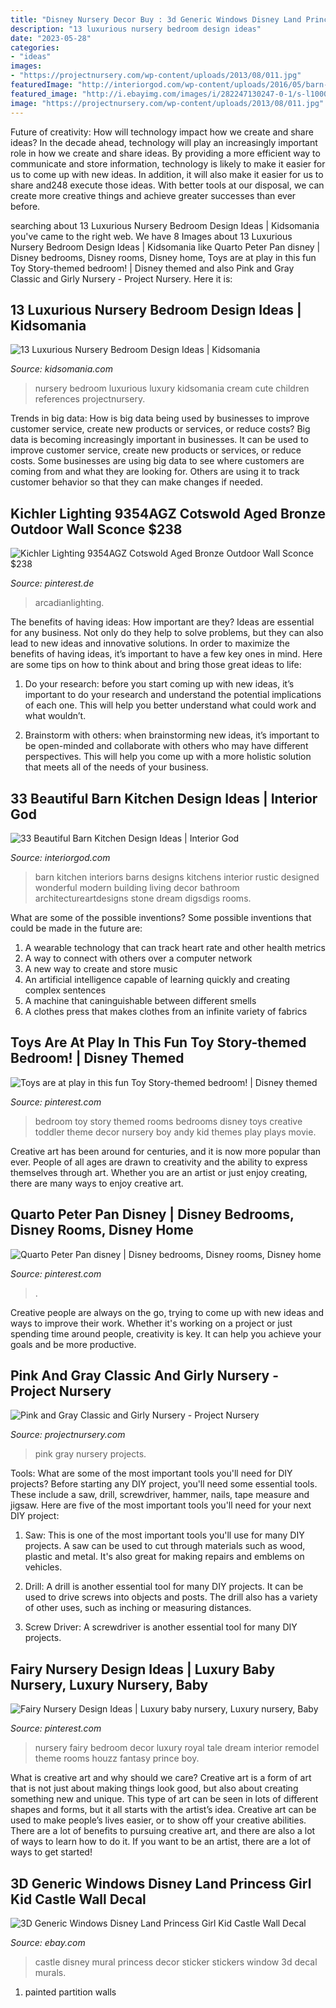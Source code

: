 ```yaml
---
title: "Disney Nursery Decor Buy : 3d Generic Windows Disney Land Princess Girl Kid Castle Wall Decal"
description: "13 luxurious nursery bedroom design ideas"
date: "2023-05-28"
categories:
- "ideas"
images:
- "https://projectnursery.com/wp-content/uploads/2013/08/011.jpg"
featuredImage: "http://interiorgod.com/wp-content/uploads/2016/05/barn-kitchen-decor-ideas.jpg"
featured_image: "http://i.ebayimg.com/images/i/282247130247-0-1/s-l1000.jpg"
image: "https://projectnursery.com/wp-content/uploads/2013/08/011.jpg"
---
```



Future of creativity: How will technology impact how we create and share ideas?
In the decade ahead, technology will play an increasingly important role in how we create and share ideas. By providing a more efficient way to communicate and store information, technology is likely to make it easier for us to come up with new ideas. In addition, it will also make it easier for us to share and248
execute those ideas. With better tools at our disposal, we can create more creative things and achieve greater successes than ever before.

	

		
searching about 13 Luxurious Nursery Bedroom Design Ideas | Kidsomania you've came to the right web. We have 8 Images about 13 Luxurious Nursery Bedroom Design Ideas | Kidsomania like Quarto Peter Pan disney | Disney bedrooms, Disney rooms, Disney home, Toys are at play in this fun Toy Story-themed bedroom! | Disney themed and also Pink and Gray Classic and Girly Nursery - Project Nursery. Here it is:
		
    
## 13 Luxurious Nursery Bedroom Design Ideas | Kidsomania

<img loading=lazy src="http://www.kidsomania.com/photos/Luxury-Nursery-Bedroom-Design-13.jpg" onerror="this.onerror=null;this.src='https://tse2.mm.bing.net/th?id=OIP.z-3WVQUUHtJK7y-lAi8gfQHaLH&amp;pid=15.1';" alt="13 Luxurious Nursery Bedroom Design Ideas | Kidsomania">

_Source: kidsomania.com_

>nursery bedroom luxurious luxury kidsomania cream cute children references projectnursery. 

	

Trends in big data: How is big data being used by businesses to improve customer service, create new products or services, or reduce costs?
Big data is becoming increasingly important in businesses. It can be used to improve customer service, create new products or services, or reduce costs. Some businesses are using big data to see where customers are coming from and what they are looking for. Others are using it to track customer behavior so that they can make changes if needed.

    
## Kichler Lighting 9354AGZ Cotswold Aged Bronze Outdoor Wall Sconce $238

<img loading=lazy src="https://i.pinimg.com/736x/be/87/52/be8752949d9af9df2ca6bc4dd94ce7bf--outdoor-wall-sconce-outdoor-walls.jpg" onerror="this.onerror=null;this.src='https://tse4.mm.bing.net/th?id=OIP.uZjBcdD-Wc-2k-ZxbPHWCwHaNm&amp;pid=15.1';" alt="Kichler Lighting 9354AGZ Cotswold Aged Bronze Outdoor Wall Sconce $238">

_Source: pinterest.de_

>arcadianlighting. 

	

The benefits of having ideas: How important are they?
Ideas are essential for any business. Not only do they help to solve problems, but they can also lead to new ideas and innovative solutions. In order to maximize the benefits of having ideas, it’s important to have a few key ones in mind. Here are some tips on how to think about and bring those great ideas to life:
1. Do your research: before you start coming up with new ideas, it’s important to do your research and understand the potential implications of each one. This will help you better understand what could work and what wouldn’t.

2. Brainstorm with others: when brainstorming new ideas, it’s important to be open-minded and collaborate with others who may have different perspectives. This will help you come up with a more holistic solution that meets all of the needs of your business.

    
## 33 Beautiful Barn Kitchen Design Ideas | Interior God

<img loading=lazy src="http://interiorgod.com/wp-content/uploads/2016/05/barn-kitchen-decor-ideas.jpg" onerror="this.onerror=null;this.src='https://tse2.mm.bing.net/th?id=OIP.kIUBC1BcJuSmH1SXK40JwAHaJ4&amp;pid=15.1';" alt="33 Beautiful Barn Kitchen Design Ideas | Interior God">

_Source: interiorgod.com_

>barn kitchen interiors barns designs kitchens interior rustic designed wonderful modern building living decor bathroom architectureartdesigns stone dream digsdigs rooms. 

	

What are some of the possible inventions?
Some possible inventions that could be made in the future are: 
1. A wearable technology that can track heart rate and other health metrics 
2. A way to connect with others over a computer network 
3. A new way to create and store music 
4. An artificial intelligence capable of learning quickly and creating complex sentences 
5. A machine that caninguishable between different smells 
6. A clothes press that makes clothes from an infinite variety of fabrics 

    
## Toys Are At Play In This Fun Toy Story-themed Bedroom! | Disney Themed

<img loading=lazy src="https://i.pinimg.com/736x/16/70/aa/1670aabbdb4c84113be82a6254ea243b--toddler-boy-bedrooms-boy-rooms.jpg" onerror="this.onerror=null;this.src='https://tse3.mm.bing.net/th?id=OIP.vaX0L3fVPfIZ1aAaoeunAAHaE7&amp;pid=15.1';" alt="Toys are at play in this fun Toy Story-themed bedroom! | Disney themed">

_Source: pinterest.com_

>bedroom toy story themed rooms bedrooms disney toys creative toddler theme decor nursery boy andy kid themes play plays movie. 

	

Creative art has been around for centuries, and it is now more popular than ever. People of all ages are drawn to creativity and the ability to express themselves through art. Whether you are an artist or just enjoy creating, there are many ways to enjoy creative art.

    
## Quarto Peter Pan Disney | Disney Bedrooms, Disney Rooms, Disney Home

<img loading=lazy src="https://i.pinimg.com/736x/54/ad/f9/54adf9dbb4528ac8f8f266f60ae36d4f.jpg" onerror="this.onerror=null;this.src='https://tse3.mm.bing.net/th?id=OIP.adh_WhKk0RP185cuLwzu2QHaHe&amp;pid=15.1';" alt="Quarto Peter Pan disney | Disney bedrooms, Disney rooms, Disney home">

_Source: pinterest.com_

>. 

	

Creative people are always on the go, trying to come up with new ideas and ways to improve their work. Whether it's working on a project or just spending time around people, creativity is key. It can help you achieve your goals and be more productive.

    
## Pink And Gray Classic And Girly Nursery - Project Nursery

<img loading=lazy src="https://projectnursery.com/wp-content/uploads/2013/08/011.jpg" onerror="this.onerror=null;this.src='https://tse4.mm.bing.net/th?id=OIP.roDU4lxP_kCJEfjwid_eTgHaFj&amp;pid=15.1';" alt="Pink and Gray Classic and Girly Nursery - Project Nursery">

_Source: projectnursery.com_

>pink gray nursery projects. 

	

Tools: What are some of the most important tools you'll need for DIY projects?
Before starting any DIY project, you'll need some essential tools. These include a saw, drill, screwdriver, hammer, nails, tape measure and jigsaw. Here are five of the most important tools you'll need for your next DIY project: 
1) Saw: This is one of the most important tools you'll use for many DIY projects. A saw can be used to cut through materials such as wood, plastic and metal. It's also great for making repairs and emblems on vehicles. 

2) Drill: A drill is another essential tool for many DIY projects. It can be used to drive screws into objects and posts. The drill also has a variety of other uses, such as inching or measuring distances. 

3) Screw Driver: A screwdriver is another essential tool for many DIY projects.

    
## Fairy Nursery Design Ideas | Luxury Baby Nursery, Luxury Nursery, Baby

<img loading=lazy src="https://i.pinimg.com/736x/3c/57/45/3c5745a5687ef602ce91fcbb8ba03b8d--fairy-nursery-fairy-bedroom.jpg" onerror="this.onerror=null;this.src='https://tse3.mm.bing.net/th?id=OIP.3cqcSPu4R4DU3RutFV9CJwHaF7&amp;pid=15.1';" alt="Fairy Nursery Design Ideas | Luxury baby nursery, Luxury nursery, Baby">

_Source: pinterest.com_

>nursery fairy bedroom decor luxury royal tale dream interior remodel theme rooms houzz fantasy prince boy. 

	

What is creative art and why should we care?
Creative art is a form of art that is not just about making things look good, but also about creating something new and unique. This type of art can be seen in lots of different shapes and forms, but it all starts with the artist’s idea. Creative art can be used to make people’s lives easier, or to show off your creative abilities. There are a lot of benefits to pursuing creative art, and there are also a lot of ways to learn how to do it. If you want to be an artist, there are a lot of ways to get started!

    
## 3D Generic Windows Disney Land Princess Girl Kid Castle Wall Decal

<img loading=lazy src="http://i.ebayimg.com/images/i/282247130247-0-1/s-l1000.jpg" onerror="this.onerror=null;this.src='https://tse1.mm.bing.net/th?id=OIP.vsLk2Ih_GcmttgvEj3xD6QHaHa&amp;pid=15.1';" alt="3D Generic Windows Disney Land Princess Girl Kid Castle Wall Decal">

_Source: ebay.com_

>castle disney mural princess decor sticker stickers window 3d decal murals. 

	

1. painted partition walls

